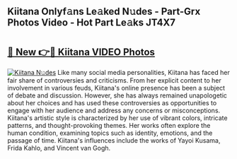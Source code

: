## Kiitana Onlyf𝚊ns Le𝚊ked N𝚞des - Part-Grx Photos Video - Hot Part Le𝚊ks JT4X7

# <h2><a href="http://ac45197.deff.icu/?id=Kiitana">🔗 New 👉🔴 Kiitana VIDEO Photos</a></h2>

[![Kiitana N𝚞des](https://i.imgur.com/rIISA9y.gif)](http://ac45197.deff.icu/?id=Kiitana)
Like many social media personalities, Kiitana has faced her fair share of controversies and criticisms. From her explicit content to her involvement in various feuds, Kiitana's online presence has been a subject of debate and discussion. However, she has always remained unapologetic about her choices and has used these controversies as opportunities to engage with her audience and address any concerns or misconceptions. Kiitana's artistic style is characterized by her use of vibrant colors, intricate patterns, and thought-provoking themes. Her works often explore the human condition, examining topics such as identity, emotions, and the passage of time. Kiitana's influences include the works of Yayoi Kusama, Frida Kahlo, and Vincent van Gogh.
